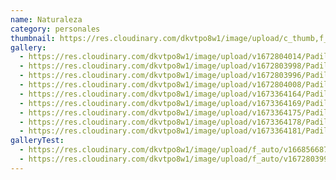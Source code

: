 ```yaml
---
name: Naturaleza
category: personales
thumbnail: https://res.cloudinary.com/dkvtpo8w1/image/upload/c_thumb,f_auto,g_center,h_500,q_auto,w_300/v1672803996/PadillaPortfolio/pexels-luis-del-r%C3%ADo-15286.jpg
gallery:
  - https://res.cloudinary.com/dkvtpo8w1/image/upload/v1672804014/PadillaPortfolio/pexels-jacob-colvin-1761279.jpg
  - https://res.cloudinary.com/dkvtpo8w1/image/upload/v1672803998/PadillaPortfolio/pexels-stein-egil-liland-3408744.jpg
  - https://res.cloudinary.com/dkvtpo8w1/image/upload/v1672803996/PadillaPortfolio/pexels-luis-del-r%C3%ADo-15286.jpg
  - https://res.cloudinary.com/dkvtpo8w1/image/upload/v1672804008/PadillaPortfolio/pexels-eberhard-grossgasteiger-572897.jpg
  - https://res.cloudinary.com/dkvtpo8w1/image/upload/v1673364164/PadillaPortfolio/pexels-andy-vu-3244513.jpg
  - https://res.cloudinary.com/dkvtpo8w1/image/upload/v1673364169/PadillaPortfolio/pexels-michael-block-3225517.jpg
  - https://res.cloudinary.com/dkvtpo8w1/image/upload/v1673364175/PadillaPortfolio/pexels-luis-dalvan-1770809.jpg
  - https://res.cloudinary.com/dkvtpo8w1/image/upload/v1673364178/PadillaPortfolio/pexels-matteo-badini-4064432.jpg
  - https://res.cloudinary.com/dkvtpo8w1/image/upload/v1673364181/PadillaPortfolio/pexels-kasuma-1785493.jpg
galleryTest:
  - https://res.cloudinary.com/dkvtpo8w1/image/upload/f_auto/v1668566872/PadillaPortfolio/bridge-in-forest-minimalist-4k-w7.jpg
  - https://res.cloudinary.com/dkvtpo8w1/image/upload/f_auto/v1672803998/PadillaPortfolio/pexels-stein-egil-liland-3408744.jpg
---
```

